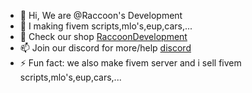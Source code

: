 - 👋 Hi, We are @Raccoon's Development
- 👀 I making fivem scripts,mlo's,eup,cars,...
- 👀 Check our shop [RaccoonDevelopment](https://raccoons-development-webshop.tebex.io)
- 📫 Join our discord for more/help [discord](https://discord.me/shadowsdevelopment)
- ⚡ Fun fact: we also make fivem server and i sell fivem scripts,mlo's,eup,cars,...
